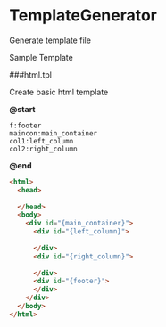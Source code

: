 # TemplateGenerator
Generate template file

Sample Template

###html.tpl

Create basic html template

**@start**  
```
f:footer  
maincon:main_container  
col1:left_column  
col2:right_column  
```  
**@end**


```html
<html>
  <head>
    
  </head>
  <body>
    <div id="{main_container}">
      <div id="{left_column}">
      
      </div>
      <div id="{right_column}">
      
      </div>      
      <div id="{footer}">
      </div>      
    </div>
  </body>
</html>
```
